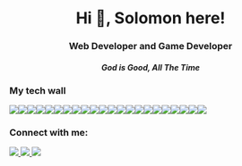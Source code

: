 <h1 align="center">Hi 👋, Solomon here!</h1>

<h3 align="center">Web Developer and Game Developer</h3>
<h4 align="center"><i>God is Good, All The Time<span style="font-size:0.5em;"></span></i></h4>
<p align="center">
</p>

<h3 align="left">My tech wall</h3>
<div style="display: flex">
 <img
    src="https://img.shields.io/badge/Python-FFD43B?style=for-the-badge&logo=python&logoColor=darkgreen"
  />
  <img
    src="https://img.shields.io/badge/HTML5-E34F26?style=for-the-badge&logo=html5&logoColor=white"
  />
  <img
    src="https://img.shields.io/badge/CSS3-1572B6?style=for-the-badge&logo=css3&logoColor=white"
  />
 <img
      src="https://img.shields.io/badge/JavaScript-323330?style=for-the-badge&logo=javascript&logoColor=F7DF1E"
  />
 <img
      src="https://img.shields.io/badge/Markdown-000000?style=for-the-badge&logo=markdown&logoColor=white"
  />
 <img
    src="https://img.shields.io/badge/GitHub_Actions-2088FF?style=for-the-badge&logo=github-actions&logoColor=white"
  />
 <img
      src="https://img.shields.io/badge/Node.js-339933?style=for-the-badge&logo=nodedotjs&logoColor=white"
  />
 <img
      src="https://img.shields.io/badge/Gatsby-663399?style=for-the-badge&logo=gatsby&logoColor=white"
  />
 <img
      src="https://img.shields.io/badge/Bootstrap-563D7C?style=for-the-badge&logo=bootstrap&logoColor=white"
  />
 <img
      src="https://img.shields.io/badge/next.js-000000?style=for-the-badge&logo=nextdotjs&logoColor=white"
  />
 <img
      src="https://img.shields.io/badge/firebase-ffca28?style=for-the-badge&logo=firebase&logoColor=black"
  />
 <img
      src="	https://img.shields.io/badge/PowerShell-5391FE?style=for-the-badge&logo=PowerShell&logoColor=white"
  />
 <img
      src="https://img.shields.io/badge/Git-F05032?style=for-the-badge&logo=git&logoColor=white"
  />
  <img
    src="https://img.shields.io/badge/Visual_Studio_Code-0078D4?style=for-the-badge&logo=visual%20studio%20code&logoColor=white"
  />
 <img
      src="https://img.shields.io/badge/Postman-FF6C37?style=for-the-badge&logo=Postman&logoColor=white"
  />
 <img
      src="https://img.shields.io/badge/Amazon_AWS-FF9900?style=for-the-badge&logo=amazonaws&logoColor=white"
  />
 <img
      src="https://img.shields.io/badge/Google_Cloud-4285F4?style=for-the-badge&logo=google-cloud&logoColor=white"
  />
  <img
    src="https://img.shields.io/badge/Adobe%20Creative%20Cloud-DA1F26?style=for-the-badge&logo=Adobe%20Creative%20Cloud&logoColor=white"
  />
  <img
    src="https://img.shields.io/badge/Adobe%20Photoshop-31A8FF?style=for-the-badge&logo=Adobe%20Photoshop&logoColor=black"
  />
  <img
    src="https://img.shields.io/badge/Adobe%20Premiere%20Pro-9999FF?style=for-the-badge&logo=Adobe%20Premiere%20Pro&logoColor=white"
  />
  <img
    src="https://img.shields.io/badge/mac%20os-000000?style=for-the-badge&logo=apple&logoColor=white"
  />
  <img
    src="https://img.shields.io/badge/Windows-0078D6?style=for-the-badge&logo=windows&logoColor=white"
  />
</div>
<h3 align="left">Connect with me:</h3>

<p align="left">
  <a href="https://stackoverflow.com/users/16328092/solomon-shalom-lijo">
    <img
      src="https://img.shields.io/badge/Stack_Overflow-FE7A16?style=for-the-badge&logo=stack-overflow&logoColor=white"
    />
  <a href="https://discord.gg/rmSKa2YBKZ">
    <img
      src="https://img.shields.io/badge/Discord-7289DA?style=for-the-badge&logo=discord&logoColor=white"
    />
   <a href="https://www.reddit.com/user/Solomon_Lijo">
    <img 
       src="https://img.shields.io/badge/Reddit-FF4500?style=for-the-badge&logo=reddit&logoColor=white"
    />

